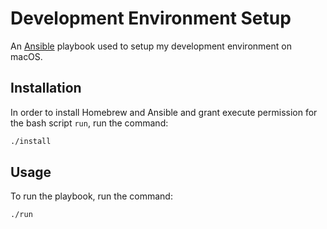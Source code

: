 # Development Environment Setup

An [Ansible](https://www.ansible.com/) playbook used to setup my development environment on macOS.

## Installation

In order to install Homebrew and Ansible and grant execute permission for the bash script `run`, run the command:

```bash
./install
```

## Usage

To run the playbook, run the command:

```bash
./run
```

